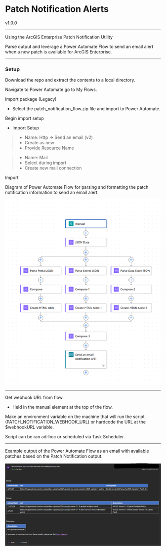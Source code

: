 # Patch Notification Alerts

v1.0.0

---

Using the ArcGIS Enterprise Patch Notification Utility

Parse output and leverage a Power Automate Flow to send an email alert when a new patch is available for ArcGIS Enterprise.

---

### Setup

Download the repo and extract the contents to a local directory.

Navigate to Power Automate go to My Flows.

Import package (Legacy)

- Select the patch_notification_flow.zip file and import to Power Automate.

Begin import setup

- Import Setup

>- Name: Http -> Send an email (v2)
>- Create as new
>- Provide Resource Name

>- Name: Mail
>- Select during import
>- Create new mail connection

Import

Diagram of Power Automate Flow for parsing and formatting the patch notification information to send an email alert.

<img src="./assets/flow_diagram.png" alt="Flow Diagram" width="600"/>

---

Get webhook URL from flow

- Held in the manual element at the top of the flow.

Make an environment variable on the machine that will run the script (PATCH_NOTIFICATION_WEBHOOK_URL) or hardcode the URL at the $webhookURL variable.

Script can be ran ad-hoc or scheduled via Task Scheduler.

---

Example output of the Power Automate Flow as an email with available patches based on the Patch Notification output.

<img src="./assets/flow_output.png" alt="Flow Output" width="600"/>

